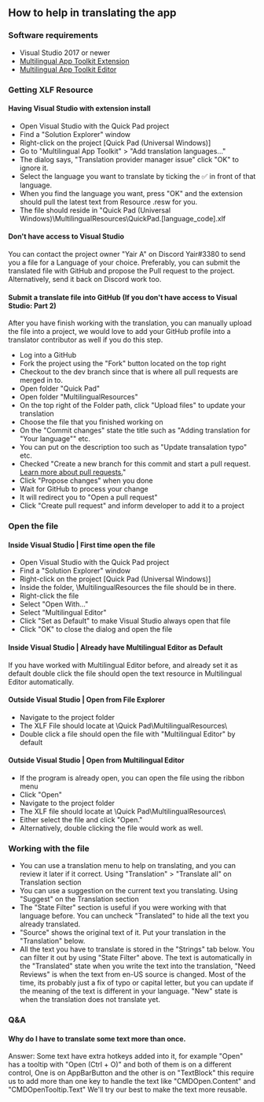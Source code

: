 ## How to help in translating the app

### Software requirements
- Visual Studio 2017 or newer
- [Multilingual App Toolkit Extension](https://marketplace.visualstudio.com/items?itemName=MultilingualAppToolkit.MultilingualAppToolkit-18308)
- [Multilingual App Toolkit Editor](https://developer.microsoft.com/en-us/windows/develop/multilingual-app-toolkit)

### Getting XLF Resource
#### Having Visual Studio with extension install
- Open Visual Studio with the Quick Pad project
- Find a "Solution Explorer" window
- Right-click on the project [Quick Pad (Universal Windows)]
- Go to "Multilingual App Toolkit" > "Add translation languages..."
- The dialog says, "Translation provider manager issue" click "OK" to ignore it.
- Select the language you want to translate by ticking the ✅ in front of that language.
- When you find the language you want, press "OK" and the extension should pull the latest text from Resource .resw for you.
- The file should reside in "Quick Pad (Universal Windows)\MultilingualResources\QuickPad.[language_code].xlf

#### Don't have access to Visual Studio
You can contact the project owner "Yair A" on Discord Yair#3380 to send you a file for a Language of your choice. Preferably, you can submit the translated file with GitHub and propose the Pull request to the project. Alternatively, send it back on Discord work too.

#### Submit a translate file into GitHub (If you don't have access to Visual Studio: Part 2)
After you have finish working with the translation, you can manually upload the file into a project, we would love to add your GitHub profile into a translator contributor as well if you do this step.
- Log into a GitHub
- Fork the project using the "Fork" button located on the top right
- Checkout to the dev branch since that is where all pull requests are merged in to.
- Open folder "Quick Pad"
- Open folder "MultilingualResources"
- On the top right of the Folder path, click "Upload files" to update your translation
- Choose the file that you finished working on
- On the "Commit changes" state the title such as "Adding translation for "Your language"" etc.
- You can put on the description too such as "Update transalation typo" etc.
- Checked "Create a new branch for this commit and start a pull request. [Learn more about pull requests.](https://help.github.com/en/articles/about-pull-requests)"
- Click "Propose changes" when you done
- Wait for GitHub to process your change
- It will redirect you to "Open a pull request" 
- Click "Create pull request" and inform developer to add it to a project

### Open the file
#### Inside Visual Studio | First time open the file
- Open Visual Studio with the Quick Pad project
- Find a "Solution Explorer" window
- Right-click on the project [Quick Pad (Universal Windows)]
- Inside the folder, \MultilingualResources the file should be in there.
- Right-click the file
- Select "Open With..."
- Select "Multilingual Editor"
- Click "Set as Default" to make Visual Studio always open that file
- Click "OK" to close the dialog and open the file

#### Inside Visual Studio | Already have Multilingual Editor as Default
If you have worked with Multilingual Editor before, and already set it as default double click the file should open the text resource in Multilingual Editor automatically.

#### Outside Visual Studio | Open from File Explorer
- Navigate to the project folder
- The XLF File should locate at \\Quick Pad\\MultilingualResources\\
- Double click a file should open the file with "Multilingual Editor" by default

#### Outside Visual Studio | Open from Multilingual Editor
- If the program is already open, you can open the file using the ribbon menu
- Click "Open"
- Navigate to the project folder
- The XLF file should locate at \Quick Pad\MultilingualResources\
- Either select the file and click "Open."
- Alternatively, double clicking the file would work as well.

### Working with the file
- You can use a translation menu to help on translating, and you can review it later if it correct. Using "Translation" > "Translate all" on Translation section
- You can use a suggestion on the current text you translating. Using "Suggest" on the Translation section
- The "State Filter" section is useful if you were working with that language before. You can uncheck "Translated" to hide all the text you already translated.
- "Source" shows the original text of it. Put your translation in the "Translation" below.
- All the text you have to translate is stored in the "Strings" tab below. You can filter it out by using "State Filter" above. The text is automatically in the "Translated" state when you write the text into the translation, "Need Reviews" is when the text from en-US source is changed. Most of the time, its probably just a fix of typo or capital letter, but you can update if the meaning of the text is different in your language. "New" state is when the translation does not translate yet.

### Q&A
#### Why do I have to translate some text more than once.
Answer: Some text have extra hotkeys added into it, for example "Open" has a tooltip with "Open (Ctrl + O)" and both of them is on a different control, One is on AppBarButton and the other is on "TextBlock" this require us to add more than one key to handle the text like "CMDOpen.Content" and "CMDOpenTooltip.Text" We'll try our best to make the text more reusable.
